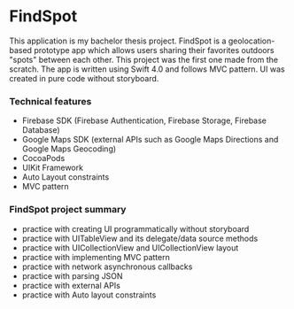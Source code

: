 # FindSpot 
This application is my bachelor thesis project. FindSpot is a geolocation-based prototype app which allows users sharing their favorites outdoors "spots" between each other. This project was the first one made from the scratch. The app is written using Swift 4.0 and follows MVC pattern. UI was created in pure code without storyboard.
### Technical features 
* Firebase SDK (Firebase Authentication, Firebase Storage, Firebase Database)
* Google Maps SDK (external APIs such as Google Maps Directions and Google Maps Geocoding)
* CocoaPods
* UIKit Framework
* Auto Layout constraints
* MVC pattern  
### FindSpot project summary
* practice with creating UI programmatically without storyboard
* practice with UITableView and its delegate/data source methods
* practice with UICollectionView and UICollectionView layout
* practice with implementing MVC pattern 
* practice with network asynchronous callbacks
* practice with parsing JSON
* practice with external APIs
* practice with Auto layout constraints
